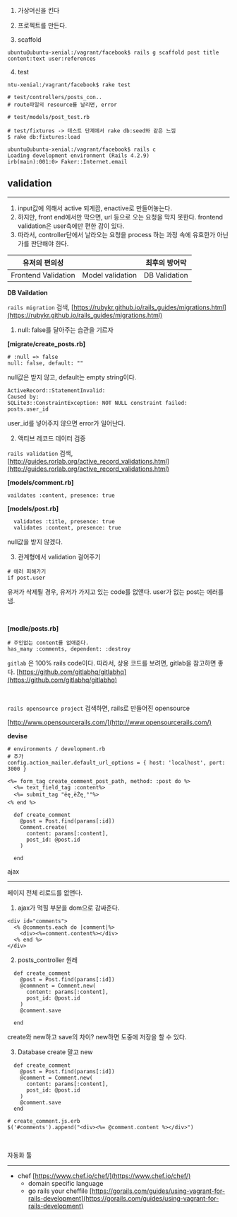 1. 가상머신을 킨다

2. 프로젝트를 만든다.

3.  scaffold

   ```
   ubuntu@ubuntu-xenial:/vagrant/facebook$ rails g scaffold post title content:text user:references
   ```

4. test

```
ntu-xenial:/vagrant/facebook$ rake test

# test/controllers/posts_con..
# route파일의 resource를 날리면, error

# test/models/post_test.rb

```

```
# test/fixtures -> 테스트 단계에서 rake db:seed와 같은 느낌
$ rake db:fixtures:load
```



```
ubuntu@ubuntu-xenial:/vagrant/facebook$ rails c
Loading development environment (Rails 4.2.9)
irb(main):001:0> Faker::Internet.email

```



## validation

---

1. input값에 의해서 active 되게끔, enactive로 만들어놓는다.
2. 하지만, front end에서만 막으면, url 등으로 오는 요청을 막지 못한다. frontend validation은 user측에만 편한 감이 있다.
3. 따라서, controller단에서 날라오는 요청을 process 하는 과정 속에 유효한가 아닌가를 판단해야 한다.

| 유저의 편의성             |                  | 최후의 방어막       |
| ------------------- | ---------------- | ------------- |
| Frontend Validation | Model validation | DB Validation |



**DB Vaildation**

`rails migration`  검색, [https://rubykr.github.io/rails_guides/migrations.html](https://rubykr.github.io/rails_guides/migrations.html)

1. null: false를 달아주는 습관을 기르자

**[migrate/create_posts.rb]**

```
# :null => false
null: false, default: ""
```

null값은 받지 않고, default는 empty string이다.

```
ActiveRecord::StatementInvalid:
Caused by:
SQLite3::ConstraintException: NOT NULL constraint failed: posts.user_id
```



user_id를 넣어주지 않으면 error가 일어난다.





2. 액티브 레코드 데이터 검증

`rails validation` 검색, [http://guides.rorlab.org/active_record_validations.html](http://guides.rorlab.org/active_record_validations.html)

**[models/comment.rb]**

```
vaildates :content, presence: true
```

**[models/post.rb]**

```
  validates :title, presence: true
  validates :content, presence: true
```

null값을 받지 않겠다.



3. 관계형에서 validation 걸어주기

```
# 에러 피해가기
if post.user
```

유저가 삭제될 경우, 유저가 가지고 있는 code를 없앤다.  user가 없는 post는 에러를 냄.

<br>

**[modle/posts.rb]**

```
# 주인없는 content를 없애준다.
has_many :comments, dependent: :destroy
```

`gitlab` 은 100% rails code이다. 따라서, 상용 코드를 보려면, gitlab을 참고하면 좋다. [https://github.com/gitlabhq/gitlabhq](https://github.com/gitlabhq/gitlabhq)

<br>

`rails opensource project` 검색하면, rails로 만들어진 opensource

[http://www.opensourcerails.com/](http://www.opensourcerails.com/)







**devise**

```
# environments / development.rb
# 추가
config.action_mailer.default_url_options = { host: 'localhost', port: 3000 }

```



```
<%= form_tag create_comment_post_path, method: :post do %>
  <%= text_field_tag :content%>
  <%= submit_tag "ëę¸ëŹę¸°"%>
<% end %>
```

```
  def create_comment
    @post = Post.find(params[:id])
    Comment.create(
      content: params[:content],
      post_id: @post.id
    )

  end
```





ajax

---

페이지 전체 리로드를 없앤다.

1. ajax가 먹힐 부분을 dom으로 감싸준다.

```
<div id="comments">
  <% @comments.each do |comment|%>
    <div><%=comment.content%></div>
  <% end %>
</div>
```

2. posts_controller 원래

```
  def create_comment
    @post = Post.find(params[:id])
    @commnent = Comment.new(
      content: params[:content],
      post_id: @post.id
    )
    @comment.save

  end
```

create와 new하고 save의 차이? new하면 도중에 저장을 할 수 있다.

3. Database create 말고 new

```
  def create_comment
    @post = Post.find(params[:id])
    @comment = Comment.new(
      content: params[:content],
      post_id: @post.id
    )
    @comment.save
  end
```

```
# create_comment.js.erb
$('#comments').append("<div><%= @comment.content %></div>")
```



<br>

자동화 툴

-----------

* chef [https://www.chef.io/chef/](https://www.chef.io/chef/)
  * domain specific language
  * go rails your cheffile  [https://gorails.com/guides/using-vagrant-for-rails-development](https://gorails.com/guides/using-vagrant-for-rails-development)

